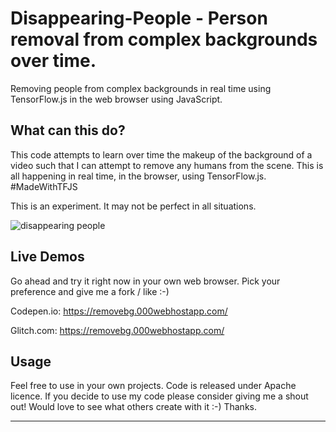 # Disappearing-People - Person removal from complex backgrounds over time.
Removing people from complex backgrounds in real time using TensorFlow.js in the web browser using JavaScript.

## What can this do?

This code attempts to learn over time the makeup of the background of a video such that I can attempt to remove any humans from the scene. This is all happening in real time, in the browser, using TensorFlow.js. #MadeWithTFJS 

This is an experiment. It may not be perfect in all situations.

![disappearing people](https://user-images.githubusercontent.com/4972997/74691149-882fce00-5196-11ea-80bc-f1b9cb3ff275.gif)


## Live Demos

Go ahead and try it right now in your own web browser. Pick your preference and give me a fork / like :-)

Codepen.io: https://removebg.000webhostapp.com/

Glitch.com: https://removebg.000webhostapp.com/


## Usage

Feel free to use in your own projects. Code is released under Apache licence. If you decide to use my code please consider giving me a shout out! Would love to see what others create with it :-) Thanks.

---
